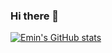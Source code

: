 ### Hi there 👋

[![Emin's GitHub stats](https://github-readme-stats.vercel.app/api?username=emincingoz&count_private=true&show_icons=true&theme=tokyonight&include_all_commits=true)](https://github.com/anuraghazra/github-readme-stats)     <!--[![Top Langs](https://github-readme-stats.vercel.app/api/top-langs/?username=emincingoz&layout=compact&theme=tokyonight&count_private=true)](https://github.com/anuraghazra/github-readme-stats)-->

<!--
**emincingoz/emincingoz** is a ✨ _special_ ✨ repository because its `README.md` (this file) appears on your GitHub profile.

Here are some ideas to get you started:

- 🔭 I’m currently working on ...
- 🌱 I’m currently learning ...
- 👯 I’m looking to collaborate on ...
- 🤔 I’m looking for help with ...
- 💬 Ask me about ...
- 📫 How to reach me: ...
- 😄 Pronouns: ...
- ⚡ Fun fact: ...
-->

